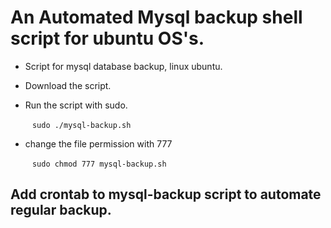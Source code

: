 # An Automated Mysql backup shell script for ubuntu OS's.

* Script for mysql database backup, linux ubuntu.
* Download the script.
* Run the script with sudo.

  ` ` ` sudo ./mysql-backup.sh ` ` `

* change the file permission with 777 

   ` ` ` sudo chmod 777 mysql-backup.sh ` ` `
 
## Add crontab to mysql-backup script to automate regular backup.
